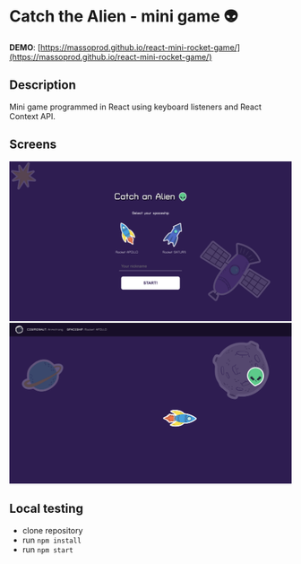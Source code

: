 # Catch the Alien - mini game 👽

**DEMO**: [https://massoprod.github.io/react-mini-rocket-game/](https://massoprod.github.io/react-mini-rocket-game/)

## Description

Mini game programmed in React using keyboard listeners and React Context API.

## Screens

![Screen 1](https://github.com/massoprod/react-mini-rocket-game/blob/master/src/screens/screen1.png?raw=true)
![Screen 2](https://github.com/massoprod/react-mini-rocket-game/blob/master/src/screens/screen2.png?raw=true)

## Local testing

- clone repository
- run `npm install`
- run `npm start`
